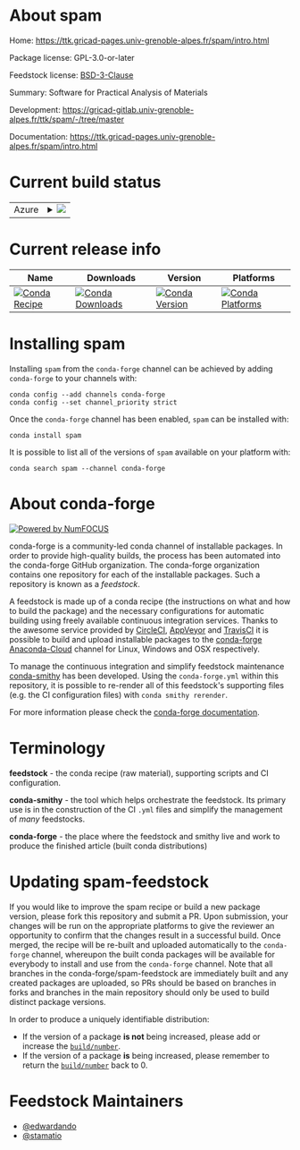 About spam
==========

Home: https://ttk.gricad-pages.univ-grenoble-alpes.fr/spam/intro.html

Package license: GPL-3.0-or-later

Feedstock license: [BSD-3-Clause](https://github.com/conda-forge/spam-feedstock/blob/main/LICENSE.txt)

Summary: Software for Practical Analysis of Materials

Development: https://gricad-gitlab.univ-grenoble-alpes.fr/ttk/spam/-/tree/master

Documentation: https://ttk.gricad-pages.univ-grenoble-alpes.fr/spam/intro.html

Current build status
====================


<table>
    
  <tr>
    <td>Azure</td>
    <td>
      <details>
        <summary>
          <a href="https://dev.azure.com/conda-forge/feedstock-builds/_build/latest?definitionId=15733&branchName=main">
            <img src="https://dev.azure.com/conda-forge/feedstock-builds/_apis/build/status/spam-feedstock?branchName=main">
          </a>
        </summary>
        <table>
          <thead><tr><th>Variant</th><th>Status</th></tr></thead>
          <tbody><tr>
              <td>linux_64_numpy1.19python3.7.____cpythonr_base4.0</td>
              <td>
                <a href="https://dev.azure.com/conda-forge/feedstock-builds/_build/latest?definitionId=15733&branchName=main">
                  <img src="https://dev.azure.com/conda-forge/feedstock-builds/_apis/build/status/spam-feedstock?branchName=main&jobName=linux&configuration=linux_64_numpy1.19python3.7.____cpythonr_base4.0" alt="variant">
                </a>
              </td>
            </tr><tr>
              <td>linux_64_numpy1.19python3.7.____cpythonr_base4.1</td>
              <td>
                <a href="https://dev.azure.com/conda-forge/feedstock-builds/_build/latest?definitionId=15733&branchName=main">
                  <img src="https://dev.azure.com/conda-forge/feedstock-builds/_apis/build/status/spam-feedstock?branchName=main&jobName=linux&configuration=linux_64_numpy1.19python3.7.____cpythonr_base4.1" alt="variant">
                </a>
              </td>
            </tr><tr>
              <td>linux_64_numpy1.19python3.8.____cpythonr_base4.0</td>
              <td>
                <a href="https://dev.azure.com/conda-forge/feedstock-builds/_build/latest?definitionId=15733&branchName=main">
                  <img src="https://dev.azure.com/conda-forge/feedstock-builds/_apis/build/status/spam-feedstock?branchName=main&jobName=linux&configuration=linux_64_numpy1.19python3.8.____cpythonr_base4.0" alt="variant">
                </a>
              </td>
            </tr><tr>
              <td>linux_64_numpy1.19python3.8.____cpythonr_base4.1</td>
              <td>
                <a href="https://dev.azure.com/conda-forge/feedstock-builds/_build/latest?definitionId=15733&branchName=main">
                  <img src="https://dev.azure.com/conda-forge/feedstock-builds/_apis/build/status/spam-feedstock?branchName=main&jobName=linux&configuration=linux_64_numpy1.19python3.8.____cpythonr_base4.1" alt="variant">
                </a>
              </td>
            </tr><tr>
              <td>linux_64_numpy1.19python3.9.____cpythonr_base4.0</td>
              <td>
                <a href="https://dev.azure.com/conda-forge/feedstock-builds/_build/latest?definitionId=15733&branchName=main">
                  <img src="https://dev.azure.com/conda-forge/feedstock-builds/_apis/build/status/spam-feedstock?branchName=main&jobName=linux&configuration=linux_64_numpy1.19python3.9.____cpythonr_base4.0" alt="variant">
                </a>
              </td>
            </tr><tr>
              <td>linux_64_numpy1.19python3.9.____cpythonr_base4.1</td>
              <td>
                <a href="https://dev.azure.com/conda-forge/feedstock-builds/_build/latest?definitionId=15733&branchName=main">
                  <img src="https://dev.azure.com/conda-forge/feedstock-builds/_apis/build/status/spam-feedstock?branchName=main&jobName=linux&configuration=linux_64_numpy1.19python3.9.____cpythonr_base4.1" alt="variant">
                </a>
              </td>
            </tr><tr>
              <td>linux_64_numpy1.21python3.10.____cpythonr_base4.0</td>
              <td>
                <a href="https://dev.azure.com/conda-forge/feedstock-builds/_build/latest?definitionId=15733&branchName=main">
                  <img src="https://dev.azure.com/conda-forge/feedstock-builds/_apis/build/status/spam-feedstock?branchName=main&jobName=linux&configuration=linux_64_numpy1.21python3.10.____cpythonr_base4.0" alt="variant">
                </a>
              </td>
            </tr><tr>
              <td>linux_64_numpy1.21python3.10.____cpythonr_base4.1</td>
              <td>
                <a href="https://dev.azure.com/conda-forge/feedstock-builds/_build/latest?definitionId=15733&branchName=main">
                  <img src="https://dev.azure.com/conda-forge/feedstock-builds/_apis/build/status/spam-feedstock?branchName=main&jobName=linux&configuration=linux_64_numpy1.21python3.10.____cpythonr_base4.1" alt="variant">
                </a>
              </td>
            </tr><tr>
              <td>osx_64_numpy1.19python3.7.____cpythonr_base4.0</td>
              <td>
                <a href="https://dev.azure.com/conda-forge/feedstock-builds/_build/latest?definitionId=15733&branchName=main">
                  <img src="https://dev.azure.com/conda-forge/feedstock-builds/_apis/build/status/spam-feedstock?branchName=main&jobName=osx&configuration=osx_64_numpy1.19python3.7.____cpythonr_base4.0" alt="variant">
                </a>
              </td>
            </tr><tr>
              <td>osx_64_numpy1.19python3.7.____cpythonr_base4.1</td>
              <td>
                <a href="https://dev.azure.com/conda-forge/feedstock-builds/_build/latest?definitionId=15733&branchName=main">
                  <img src="https://dev.azure.com/conda-forge/feedstock-builds/_apis/build/status/spam-feedstock?branchName=main&jobName=osx&configuration=osx_64_numpy1.19python3.7.____cpythonr_base4.1" alt="variant">
                </a>
              </td>
            </tr><tr>
              <td>osx_64_numpy1.19python3.8.____cpythonr_base4.0</td>
              <td>
                <a href="https://dev.azure.com/conda-forge/feedstock-builds/_build/latest?definitionId=15733&branchName=main">
                  <img src="https://dev.azure.com/conda-forge/feedstock-builds/_apis/build/status/spam-feedstock?branchName=main&jobName=osx&configuration=osx_64_numpy1.19python3.8.____cpythonr_base4.0" alt="variant">
                </a>
              </td>
            </tr><tr>
              <td>osx_64_numpy1.19python3.8.____cpythonr_base4.1</td>
              <td>
                <a href="https://dev.azure.com/conda-forge/feedstock-builds/_build/latest?definitionId=15733&branchName=main">
                  <img src="https://dev.azure.com/conda-forge/feedstock-builds/_apis/build/status/spam-feedstock?branchName=main&jobName=osx&configuration=osx_64_numpy1.19python3.8.____cpythonr_base4.1" alt="variant">
                </a>
              </td>
            </tr><tr>
              <td>osx_64_numpy1.19python3.9.____cpythonr_base4.0</td>
              <td>
                <a href="https://dev.azure.com/conda-forge/feedstock-builds/_build/latest?definitionId=15733&branchName=main">
                  <img src="https://dev.azure.com/conda-forge/feedstock-builds/_apis/build/status/spam-feedstock?branchName=main&jobName=osx&configuration=osx_64_numpy1.19python3.9.____cpythonr_base4.0" alt="variant">
                </a>
              </td>
            </tr><tr>
              <td>osx_64_numpy1.19python3.9.____cpythonr_base4.1</td>
              <td>
                <a href="https://dev.azure.com/conda-forge/feedstock-builds/_build/latest?definitionId=15733&branchName=main">
                  <img src="https://dev.azure.com/conda-forge/feedstock-builds/_apis/build/status/spam-feedstock?branchName=main&jobName=osx&configuration=osx_64_numpy1.19python3.9.____cpythonr_base4.1" alt="variant">
                </a>
              </td>
            </tr><tr>
              <td>osx_64_numpy1.21python3.10.____cpythonr_base4.0</td>
              <td>
                <a href="https://dev.azure.com/conda-forge/feedstock-builds/_build/latest?definitionId=15733&branchName=main">
                  <img src="https://dev.azure.com/conda-forge/feedstock-builds/_apis/build/status/spam-feedstock?branchName=main&jobName=osx&configuration=osx_64_numpy1.21python3.10.____cpythonr_base4.0" alt="variant">
                </a>
              </td>
            </tr><tr>
              <td>osx_64_numpy1.21python3.10.____cpythonr_base4.1</td>
              <td>
                <a href="https://dev.azure.com/conda-forge/feedstock-builds/_build/latest?definitionId=15733&branchName=main">
                  <img src="https://dev.azure.com/conda-forge/feedstock-builds/_apis/build/status/spam-feedstock?branchName=main&jobName=osx&configuration=osx_64_numpy1.21python3.10.____cpythonr_base4.1" alt="variant">
                </a>
              </td>
            </tr><tr>
              <td>win_64_numpy1.19r_base4.0</td>
              <td>
                <a href="https://dev.azure.com/conda-forge/feedstock-builds/_build/latest?definitionId=15733&branchName=main">
                  <img src="https://dev.azure.com/conda-forge/feedstock-builds/_apis/build/status/spam-feedstock?branchName=main&jobName=win&configuration=win_64_numpy1.19r_base4.0" alt="variant">
                </a>
              </td>
            </tr><tr>
              <td>win_64_numpy1.19r_base4.1</td>
              <td>
                <a href="https://dev.azure.com/conda-forge/feedstock-builds/_build/latest?definitionId=15733&branchName=main">
                  <img src="https://dev.azure.com/conda-forge/feedstock-builds/_apis/build/status/spam-feedstock?branchName=main&jobName=win&configuration=win_64_numpy1.19r_base4.1" alt="variant">
                </a>
              </td>
            </tr><tr>
              <td>win_64_numpy1.21r_base4.0</td>
              <td>
                <a href="https://dev.azure.com/conda-forge/feedstock-builds/_build/latest?definitionId=15733&branchName=main">
                  <img src="https://dev.azure.com/conda-forge/feedstock-builds/_apis/build/status/spam-feedstock?branchName=main&jobName=win&configuration=win_64_numpy1.21r_base4.0" alt="variant">
                </a>
              </td>
            </tr><tr>
              <td>win_64_numpy1.21r_base4.1</td>
              <td>
                <a href="https://dev.azure.com/conda-forge/feedstock-builds/_build/latest?definitionId=15733&branchName=main">
                  <img src="https://dev.azure.com/conda-forge/feedstock-builds/_apis/build/status/spam-feedstock?branchName=main&jobName=win&configuration=win_64_numpy1.21r_base4.1" alt="variant">
                </a>
              </td>
            </tr>
          </tbody>
        </table>
      </details>
    </td>
  </tr>
</table>

Current release info
====================

| Name | Downloads | Version | Platforms |
| --- | --- | --- | --- |
| [![Conda Recipe](https://img.shields.io/badge/recipe-spam-green.svg)](https://anaconda.org/conda-forge/spam) | [![Conda Downloads](https://img.shields.io/conda/dn/conda-forge/spam.svg)](https://anaconda.org/conda-forge/spam) | [![Conda Version](https://img.shields.io/conda/vn/conda-forge/spam.svg)](https://anaconda.org/conda-forge/spam) | [![Conda Platforms](https://img.shields.io/conda/pn/conda-forge/spam.svg)](https://anaconda.org/conda-forge/spam) |

Installing spam
===============

Installing `spam` from the `conda-forge` channel can be achieved by adding `conda-forge` to your channels with:

```
conda config --add channels conda-forge
conda config --set channel_priority strict
```

Once the `conda-forge` channel has been enabled, `spam` can be installed with:

```
conda install spam
```

It is possible to list all of the versions of `spam` available on your platform with:

```
conda search spam --channel conda-forge
```


About conda-forge
=================

[![Powered by
NumFOCUS](https://img.shields.io/badge/powered%20by-NumFOCUS-orange.svg?style=flat&colorA=E1523D&colorB=007D8A)](https://numfocus.org)

conda-forge is a community-led conda channel of installable packages.
In order to provide high-quality builds, the process has been automated into the
conda-forge GitHub organization. The conda-forge organization contains one repository
for each of the installable packages. Such a repository is known as a *feedstock*.

A feedstock is made up of a conda recipe (the instructions on what and how to build
the package) and the necessary configurations for automatic building using freely
available continuous integration services. Thanks to the awesome service provided by
[CircleCI](https://circleci.com/), [AppVeyor](https://www.appveyor.com/)
and [TravisCI](https://travis-ci.com/) it is possible to build and upload installable
packages to the [conda-forge](https://anaconda.org/conda-forge)
[Anaconda-Cloud](https://anaconda.org/) channel for Linux, Windows and OSX respectively.

To manage the continuous integration and simplify feedstock maintenance
[conda-smithy](https://github.com/conda-forge/conda-smithy) has been developed.
Using the ``conda-forge.yml`` within this repository, it is possible to re-render all of
this feedstock's supporting files (e.g. the CI configuration files) with ``conda smithy rerender``.

For more information please check the [conda-forge documentation](https://conda-forge.org/docs/).

Terminology
===========

**feedstock** - the conda recipe (raw material), supporting scripts and CI configuration.

**conda-smithy** - the tool which helps orchestrate the feedstock.
                   Its primary use is in the construction of the CI ``.yml`` files
                   and simplify the management of *many* feedstocks.

**conda-forge** - the place where the feedstock and smithy live and work to
                  produce the finished article (built conda distributions)


Updating spam-feedstock
=======================

If you would like to improve the spam recipe or build a new
package version, please fork this repository and submit a PR. Upon submission,
your changes will be run on the appropriate platforms to give the reviewer an
opportunity to confirm that the changes result in a successful build. Once
merged, the recipe will be re-built and uploaded automatically to the
`conda-forge` channel, whereupon the built conda packages will be available for
everybody to install and use from the `conda-forge` channel.
Note that all branches in the conda-forge/spam-feedstock are
immediately built and any created packages are uploaded, so PRs should be based
on branches in forks and branches in the main repository should only be used to
build distinct package versions.

In order to produce a uniquely identifiable distribution:
 * If the version of a package **is not** being increased, please add or increase
   the [``build/number``](https://docs.conda.io/projects/conda-build/en/latest/resources/define-metadata.html#build-number-and-string).
 * If the version of a package **is** being increased, please remember to return
   the [``build/number``](https://docs.conda.io/projects/conda-build/en/latest/resources/define-metadata.html#build-number-and-string)
   back to 0.

Feedstock Maintainers
=====================

* [@edwardando](https://github.com/edwardando/)
* [@stamatio](https://github.com/stamatio/)

